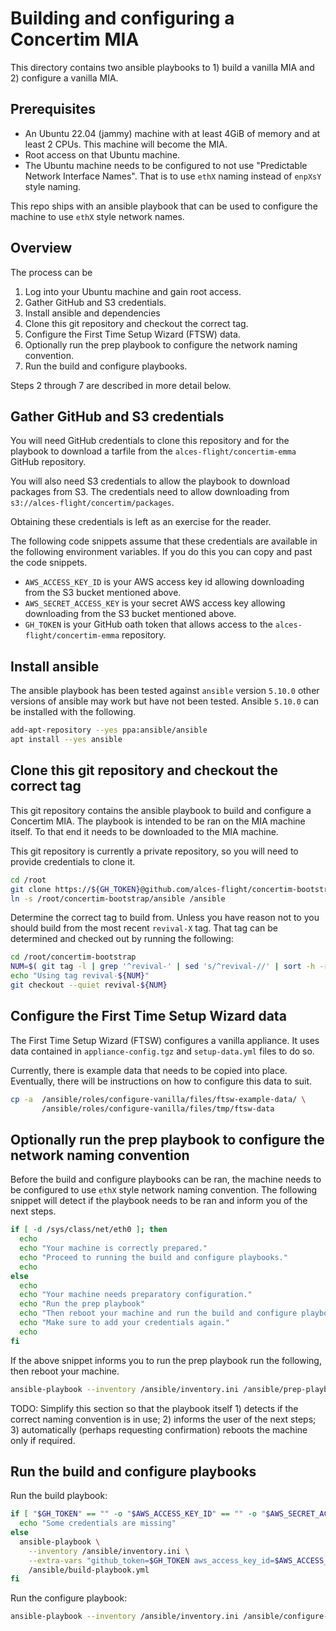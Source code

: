 # Building and configuring a Concertim MIA

This directory contains two ansible playbooks to 1) build a vanilla MIA and 2)
configure a vanilla MIA.

## Prerequisites

* An Ubuntu 22.04 (jammy) machine with at least 4GiB of memory and at least 2
  CPUs.  This machine will become the MIA.
* Root access on that Ubuntu machine.
* The Ubuntu machine needs to be configured to not use "Predictable Network
  Interface Names".  That is to use `ethX` naming instead of `enpXsY` style
  naming.

This repo ships with an ansible playbook that can be used to configure the
machine to use `ethX` style network names.

## Overview

The process can be 

1. Log into your Ubuntu machine and gain root access.
2. Gather GitHub and S3 credentials.
3. Install ansible and dependencies
4. Clone this git repository and checkout the correct tag.
5. Configure the First Time Setup Wizard (FTSW) data.
6. Optionally run the prep playbook to configure the network naming
   convention.
7. Run the build and configure playbooks.

Steps 2 through 7 are described in more detail below.

## Gather GitHub and S3 credentials

You will need GitHub credentials to clone this repository and for the playbook
to download a tarfile from the `alces-flight/concertim-emma` GitHub
repository.

You will also need S3 credentials to allow the playbook to download packages
from S3.  The credentials need to allow downloading from
`s3://alces-flight/concertim/packages`.

Obtaining these credentials is left as an exercise for the reader.

The following code snippets assume that these credentials are available in the
following environment variables.  If you do this you can copy and past the
code snippets.

* `AWS_ACCESS_KEY_ID` is your AWS access key id allowing downloading from
  the S3 bucket mentioned above.
* `AWS_SECRET_ACCESS_KEY` is your secret AWS access key allowing downloading
  from the S3 bucket mentioned above.
* `GH_TOKEN` is your GitHub oath token that allows access to the
  `alces-flight/concertim-emma` repository.


## Install ansible

The ansible playbook has been tested against `ansible` version `5.10.0` other
versions of ansible may work but have not been tested.  Ansible `5.10.0` can
be installed with the following.

```bash
add-apt-repository --yes ppa:ansible/ansible
apt install --yes ansible
```


## Clone this git repository and checkout the correct tag

This git repository contains the ansible playbook to build and configure a
Concertim MIA.  The playbook is intended to be ran on the MIA machine itself.
To that end it needs to be downloaded to the MIA machine.

This git repository is currently a private repository, so you will need to
provide credentials to clone it.

```bash
cd /root
git clone https://${GH_TOKEN}@github.com/alces-flight/concertim-bootstrap.git
ln -s /root/concertim-bootstrap/ansible /ansible
```

Determine the correct tag to build from.  Unless you have reason not to you
should build from the most recent `revival-X` tag.  That tag can be determined
and checked out by running the following:

```bash
cd /root/concertim-bootstrap
NUM=$( git tag -l | grep '^revival-' | sed 's/^revival-//' | sort -h -r | head -n 1 )
echo "Using tag revival-${NUM}"
git checkout --quiet revival-${NUM}
```

## Configure the First Time Setup Wizard data

The First Time Setup Wizard (FTSW) configures a vanilla appliance.  It uses
data contained in `appliance-config.tgz` and `setup-data.yml` files to do so.

Currently, there is example data that needs to be copied into place.
Eventually, there will be instructions on how to configure this data to suit.

```bash
cp -a  /ansible/roles/configure-vanilla/files/ftsw-example-data/ \
       /ansible/roles/configure-vanilla/files/tmp/ftsw-data
```

## Optionally run the prep playbook to configure the network naming convention

Before the build and configure playbooks can be ran, the machine needs to be
configured to use `ethX` style network naming convention.  The following
snippet will detect if the playbook needs to be ran and inform you of the next
steps.

```bash
if [ -d /sys/class/net/eth0 ]; then
  echo
  echo "Your machine is correctly prepared."
  echo "Proceed to running the build and configure playbooks."
  echo
else
  echo
  echo "Your machine needs preparatory configuration."
  echo "Run the prep playbook"
  echo "Then reboot your machine and run the build and configure playbooks."
  echo "Make sure to add your credentials again."
  echo
fi
```

If the above snippet informs you to run the prep playbook run the following,
then reboot your machine.

```bash
ansible-playbook --inventory /ansible/inventory.ini /ansible/prep-playbook.yml
```

TODO: Simplify this section so that the playbook itself 1) detects if the
correct naming convention is in use; 2) informs the user of the next steps; 3)
automatically (perhaps requesting confirmation) reboots the machine only if
required.

## Run the build and configure playbooks

Run the build playbook:

```bash
if [ "$GH_TOKEN" == "" -o "$AWS_ACCESS_KEY_ID" == "" -o "$AWS_SECRET_ACCESS_KEY" == "" ] ; then
  echo "Some credentials are missing"
else
  ansible-playbook \
    --inventory /ansible/inventory.ini \
    --extra-vars "github_token=$GH_TOKEN aws_access_key_id=$AWS_ACCESS_KEY_ID aws_secret_access_key=$AWS_SECRET_ACCESS_KEY" \
    /ansible/build-playbook.yml
fi
```

Run the configure playbook:

```bash
ansible-playbook --inventory /ansible/inventory.ini /ansible/configure-playbook.yml
```

